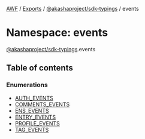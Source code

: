 [AWF](../README.md) / [Exports](../modules.md) / [@akashaproject/sdk-typings](_akashaproject_sdk_typings.md) / events

# Namespace: events

[@akashaproject/sdk-typings](_akashaproject_sdk_typings.md).events

## Table of contents

### Enumerations

- [AUTH\_EVENTS](../enums/_akashaproject_sdk_typings.events.AUTH_EVENTS.md)
- [COMMENTS\_EVENTS](../enums/_akashaproject_sdk_typings.events.COMMENTS_EVENTS.md)
- [ENS\_EVENTS](../enums/_akashaproject_sdk_typings.events.ENS_EVENTS.md)
- [ENTRY\_EVENTS](../enums/_akashaproject_sdk_typings.events.ENTRY_EVENTS.md)
- [PROFILE\_EVENTS](../enums/_akashaproject_sdk_typings.events.PROFILE_EVENTS.md)
- [TAG\_EVENTS](../enums/_akashaproject_sdk_typings.events.TAG_EVENTS.md)

